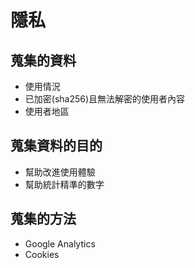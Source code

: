 # 隱私
## 蒐集的資料
* 使用情況
* 已加密(sha256)且無法解密的使用者內容
* 使用者地區
## 蒐集資料的目的
* 幫助改進使用體驗
* 幫助統計精準的數字
## 蒐集的方法
* Google Analytics
* Cookies
